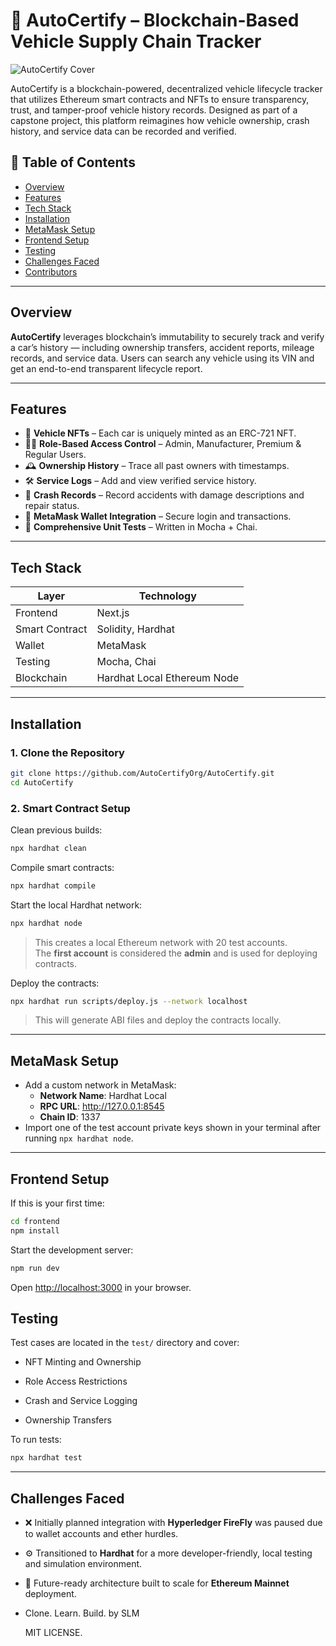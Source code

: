 # 🚗 AutoCertify – Blockchain-Based Vehicle Supply Chain Tracker

![AutoCertify Cover](https://i.ibb.co/j9SM9x5c/Auto-Certify-1.png)

AutoCertify is a blockchain-powered, decentralized vehicle lifecycle tracker that utilizes Ethereum smart contracts and NFTs to ensure transparency, trust, and tamper-proof vehicle history records. Designed as part of a capstone project, this platform reimagines how vehicle ownership, crash history, and service data can be recorded and verified.


## 📌 Table of Contents

- [Overview](#overview)
- [Features](#features)
- [Tech Stack](#tech-stack)
- [Installation](#installation)
- [MetaMask Setup](#metamask-setup)
- [Frontend Setup](#frontend-setup)
- [Testing](#testing)
- [Challenges Faced](#challenges-faced)
- [Contributors](#contributors)

---

## Overview

**AutoCertify** leverages blockchain’s immutability to securely track and verify a car’s history — including ownership transfers, accident reports, mileage records, and service data. Users can search any vehicle using its VIN and get an end-to-end transparent lifecycle report.

---

## Features

- 🎫 **Vehicle NFTs** – Each car is uniquely minted as an ERC-721 NFT.
- 🧑‍⚖️ **Role-Based Access Control** – Admin, Manufacturer, Premium & Regular Users.
- 🕰️ **Ownership History** – Trace all past owners with timestamps.
- 🛠️ **Service Logs** – Add and view verified service history.
- 🚧 **Crash Records** – Record accidents with damage descriptions and repair status.
- 🔐 **MetaMask Wallet Integration** – Secure login and transactions.
- 🧪 **Comprehensive Unit Tests** – Written in Mocha + Chai.

---

## Tech Stack

| Layer          | Technology                  |
| -------------- | --------------------------- |
| Frontend       | Next.js                     |
| Smart Contract | Solidity, Hardhat           |
| Wallet         | MetaMask                    |
| Testing        | Mocha, Chai                 |
| Blockchain     | Hardhat Local Ethereum Node |

---

## Installation

### 1. Clone the Repository

```bash
git clone https://github.com/AutoCertifyOrg/AutoCertify.git
cd AutoCertify
```

### 2. Smart Contract Setup

Clean previous builds:

```bash
npx hardhat clean
```

Compile smart contracts:

```bash
npx hardhat compile
```

Start the local Hardhat network:

```bash
npx hardhat node
```

> This creates a local Ethereum network with 20 test accounts.  
> The **first account** is considered the **admin** and is used for deploying contracts.

Deploy the contracts:

```bash
npx hardhat run scripts/deploy.js --network localhost
```

> This will generate ABI files and deploy the contracts locally.

---

##  MetaMask Setup

- Add a custom network in MetaMask:
  - **Network Name**: Hardhat Local
  - **RPC URL**: http://127.0.0.1:8545
  - **Chain ID**: 1337
- Import one of the test account private keys shown in your terminal after running `npx hardhat node`.

---

## Frontend Setup

If this is your first time:

```bash
cd frontend
npm install
```

Start the development server:

```bash
npm run dev
```

Open [http://localhost:3000](http://localhost:3000) in your browser.

## Testing

Test cases are located in the `test/` directory and cover:

- NFT Minting and Ownership

- Role Access Restrictions

- Crash and Service Logging

- Ownership Transfers

To run tests:

```bash
npx hardhat test
```

---

## Challenges Faced

- ❌ Initially planned integration with **Hyperledger FireFly** was paused due to wallet accounts and ether hurdles.

- ⚙️ Transitioned to **Hardhat** for a more developer-friendly, local testing and simulation environment.

- 🔗 Future-ready architecture built to scale for **Ethereum Mainnet** deployment.

- Clone. Learn. Build. by SLM

   MIT LICENSE.

